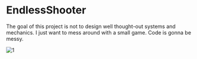 # EndlessShooter

The goal of this project is not to design well thought-out systems and mechanics. I just want to mess around with a small game. Code is gonna be messy.

![1](https://i.imgur.com/ZJHES63.gif)
